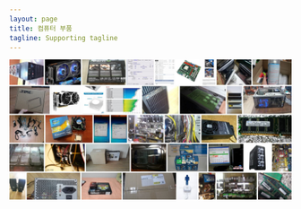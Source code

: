 ```yaml
---
layout: page
title: 컴퓨터 부품
tagline: Supporting tagline
---
```

![alt text](https://github.com/kutchoiwjun92/kutchoiwjun92.github.com/blob/master/home.JPG?raw=true)
